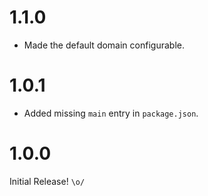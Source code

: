 1.1.0
=====

*   Made the default domain configurable.


1.0.1
=====

*   Added missing `main` entry in `package.json`.


1.0.0
=====

Initial Release! `\o/`
